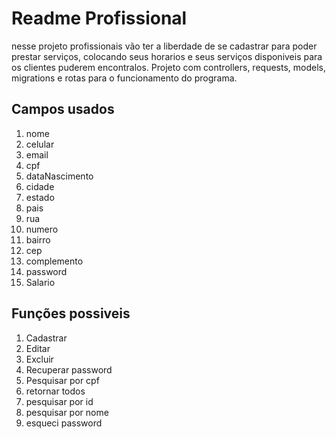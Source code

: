 # Readme Profissional

nesse projeto profissionais vão ter a liberdade de se cadastrar para poder prestar serviços, colocando seus horarios e seus serviços disponiveis para os clientes puderem encontralos. Projeto com controllers, requests, models, migrations e rotas para o funcionamento do programa.

## Campos usados 

1. nome
2. celular
3. email
4. cpf
5. dataNascimento
6. cidade
7. estado
8. pais
9. rua
10. numero
11. bairro
12. cep
13. complemento
14. password
15. Salario

## Funções possiveis

1. Cadastrar
2. Editar
3. Excluir
4. Recuperar password
5. Pesquisar por cpf
6. retornar todos
7. pesquisar por id
8. pesquisar por nome
9. esqueci password
